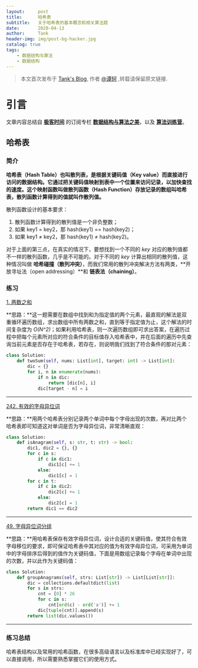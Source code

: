 ```yaml
---
layout:     post
title:      哈希表
subtitle:   关于哈希表的基本概念和相关算法题
date:       2020-04-13
author:     Tank
header-img: img/post-bg-hacker.jpg
catalog: true
tags:
    - 数据结构与算法
    - 数据结构
---
```


> 本文首次发布于 [Tank's Blog](https://spicycrayfish.github.io/), 作者 [@谭轲](http://github.com/Spicycrayfish) ,转载请保留原文链接.



# 引言

文章内容总结自 [**极客时间**](https://time.geekbang.org/) 的订阅专栏 [**数据结构与算法之美**](https://time.geekbang.org/column/intro/126)，以及 [**算法训练营**](https://u.geekbang.org/subject/algorithm/1000343)。



## 哈希表

### 简介

**哈希表（Hash Table）也叫散列表，是根据关键码值（Key value）而直接进行访问的数据结构。它通过把关键码值映射到表中一个位置来访问记录，以加快查找的速度。这个映射函数叫做散列函数（Hash Function）存放记录的数组叫哈希表，散列函数计算得到的值就叫作散列值。**



散列函数设计的基本要求：

1. 散列函数计算得到的散列值是一个非负整数；
2. 如果 key1 = key2，那 hash(key1) == hash(key2)；
3. 如果 key1 ≠ key2，那 hash(key1) ≠ hash(key2)。

对于上面的第三点，在真实的情况下，要想找到一个不同的 *key* 对应的散列值都不一样的散列函数，几乎是不可能的。对于不同的 *key* 计算出相同的散列值，这种情况叫做 **哈希碰撞（散列冲突）**，而我们常用的散列冲突解决方法有两类，**开放寻址法（open addressing）**和 **链表法（chaining）**。



### 练习

[1. 两数之和](https://leetcode-cn.com/problems/two-sum/)

**思路：**这一题需要在数组中找到和为指定值的两个元素，最直观的解法是双重循环遍历数组，求出数组中所有两数之和，直到等于指定值为止，这个解法的时间复杂度为 *O(N^2)*；如果利用哈希表，则一次遍历数组即可求出答案，在遍历过程中把每个元素所对应的符合条件的目标值存入哈希表中，并在后面的遍历中先查询当前元素是否存在于哈希表，若存在，则说明我们找到了符合条件的那对元素：

```python
class Solution:
    def twoSum(self, nums: List[int], target: int) -> List[int]:
        dic = {}
        for i, n in enumerate(nums):
            if n in dic:
                return [dic[n], i]
            dic[target - n] = i
```



***



[242. 有效的字母异位词](https://leetcode-cn.com/problems/valid-anagram/)

**思路：**用两个哈希表分别记录两个单词中每个字母出现的次数，再对比两个哈希表即可知道这对单词是否为字母异位词，非常清晰直观：

```python
class Solution:
    def isAnagram(self, s: str, t: str) -> bool:
        dic1, dic2 = {}, {}
        for c in s:
            if c in dic1:
                dic1[c] += 1
            else:
                dic1[c] = 1
        for c in t:
            if c in dic2:
                dic2[c] += 1
            else:
                dic2[c] = 1
        return dic1 == dic2
```



***



[49. 字母异位词分组](https://leetcode-cn.com/problems/group-anagrams/)

**思路：**用哈希表保存有效字母异位词，设计合适的关键码值，使其符合有效字母移位的要求，即可保证哈希表中其对应的值为有效字母异位词，可采用为单词中的字母排序后得到的值作为关键码值，下面是用数组记录每个字母在单词中出现的次数，并以此作为关键码值：

```python
class Solution:
    def groupAnagrams(self, strs: List[str]) -> List[List[str]]:
        dic = collections.defaultdict(list)
        for s in strs:
            cnt = [0] * 26
            for c in s:
                cnt[ord(c) - ord('a')] += 1
            dic[tuple(cnt)].append(s)
        return list(dic.values())
```



***





### 练习总结

哈希表结构以及常用的哈希函数，在很多高级语言以及标准库中已经实现好了，可以直接调用，所以需要熟悉掌握它们的使用方式。